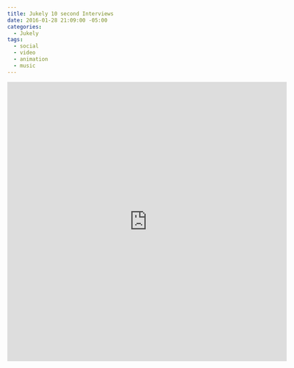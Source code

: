 ```yaml
---
title: Jukely 10 second Interviews
date: 2016-01-28 21:09:00 -05:00
categories:
  - Jukely
tags:
  - social
  - video
  - animation
  - music
---
```


<div class="video-square">
	<iframe src="https://player.vimeo.com/video/253179947?&loop=1" width="640" height="640" frameborder="0" webkitallowfullscreen mozallowfullscreen allowfullscreen allow="autoplay" background="1"></iframe>
</div>
